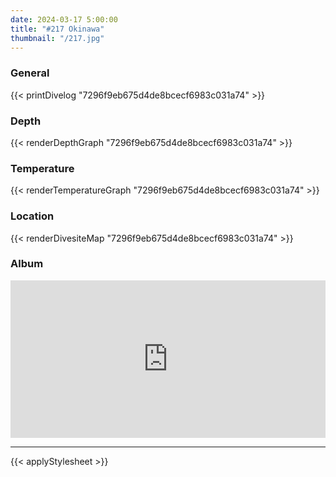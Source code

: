 ```yaml
---
date: 2024-03-17 5:00:00
title: "#217 Okinawa"
thumbnail: "/217.jpg"
---
```


### General

{{< printDivelog "7296f9eb675d4de8bcecf6983c031a74" >}}

### Depth

{{< renderDepthGraph "7296f9eb675d4de8bcecf6983c031a74" >}}

### Temperature

{{< renderTemperatureGraph "7296f9eb675d4de8bcecf6983c031a74" >}}

### Location

{{< renderDivesiteMap "7296f9eb675d4de8bcecf6983c031a74" >}}

### Album

<div class='lr_embed' style='position: relative; padding-bottom: 50%; height: 0; overflow: hidden;'><iframe id='iframe' src='https://lightroom.adobe.com/embed/shares/ff0b70c070964f15b72cac77f1fff3a8/slideshow?background_color=%232D2D2D&color=%23999999' frameborder='0'style='width:100%; height:100%; position: absolute; top:0; left:0;' ></iframe></div>

---

{{< applyStylesheet >}}
